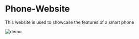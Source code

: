 # Phone-Website
This website is used to showcase the features of a smart phone




![demo](https://user-images.githubusercontent.com/104928656/212564654-c042e575-9bd9-4bc8-ad22-0c75c9721330.gif)

